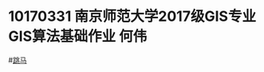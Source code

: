 10170331 南京师范大学2017级GIS专业GIS算法基础作业  何伟
====================================================
#[跳马](http://github.com//shiziru//shiziru.github.io//跳马.html)
